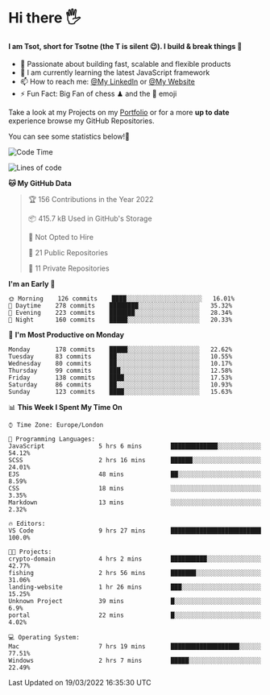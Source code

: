 # Hi there :raised_hand_with_fingers_splayed:
#### I am Tsot, short for Tsotne (the T is silent :wink:). I build & break things :space_invader:
- :telescope: Passionate about building fast, scalable and flexible products
- :seedling: I am currently learning the latest JavaScript framework 
- :mailbox: How to reach me: [@My LinkedIn](https://www.linkedin.com/in/tsotne-gvadzabia/) or [@My Website](https://tsotne.co.uk/contact)
- :zap: Fun Fact: Big Fan of chess ♟ and the 👾 emoji

Take a look at my Projects on my [Portfolio](https://tsotne.co.uk/) or for a more **up to date** experience browse my GitHub Repositories.

You can see some statistics below!:space_invader:
<!--START_SECTION:waka-->
![Code Time](http://img.shields.io/badge/Code%20Time-584%20hrs%2034%20mins-blue)

![Lines of code](https://img.shields.io/badge/From%20Hello%20World%20I%27ve%20Written-2%20Million%20lines%20of%20code-blue)

**🐱 My GitHub Data** 

> 🏆 156 Contributions in the Year 2022
 > 
> 📦 415.7 kB Used in GitHub's Storage 
 > 
> 🚫 Not Opted to Hire
 > 
> 📜 21 Public Repositories 
 > 
> 🔑 11 Private Repositories  
 > 
**I'm an Early 🐤** 

```text
🌞 Morning    126 commits    ████░░░░░░░░░░░░░░░░░░░░░   16.01% 
🌆 Daytime    278 commits    ████████░░░░░░░░░░░░░░░░░   35.32% 
🌃 Evening    223 commits    ███████░░░░░░░░░░░░░░░░░░   28.34% 
🌙 Night      160 commits    █████░░░░░░░░░░░░░░░░░░░░   20.33%

```
📅 **I'm Most Productive on Monday** 

```text
Monday       178 commits    █████░░░░░░░░░░░░░░░░░░░░   22.62% 
Tuesday      83 commits     ██░░░░░░░░░░░░░░░░░░░░░░░   10.55% 
Wednesday    80 commits     ██░░░░░░░░░░░░░░░░░░░░░░░   10.17% 
Thursday     99 commits     ███░░░░░░░░░░░░░░░░░░░░░░   12.58% 
Friday       138 commits    ████░░░░░░░░░░░░░░░░░░░░░   17.53% 
Saturday     86 commits     ██░░░░░░░░░░░░░░░░░░░░░░░   10.93% 
Sunday       123 commits    ████░░░░░░░░░░░░░░░░░░░░░   15.63%

```


📊 **This Week I Spent My Time On** 

```text
⌚︎ Time Zone: Europe/London

💬 Programming Languages: 
JavaScript               5 hrs 6 mins        █████████████░░░░░░░░░░░░   54.12% 
SCSS                     2 hrs 16 mins       ██████░░░░░░░░░░░░░░░░░░░   24.01% 
EJS                      48 mins             ██░░░░░░░░░░░░░░░░░░░░░░░   8.59% 
CSS                      18 mins             ░░░░░░░░░░░░░░░░░░░░░░░░░   3.35% 
Markdown                 13 mins             ░░░░░░░░░░░░░░░░░░░░░░░░░   2.32%

🔥 Editors: 
VS Code                  9 hrs 27 mins       █████████████████████████   100.0%

🐱‍💻 Projects: 
crypto-domain            4 hrs 2 mins        ██████████░░░░░░░░░░░░░░░   42.77% 
fishing                  2 hrs 56 mins       ███████░░░░░░░░░░░░░░░░░░   31.06% 
landing-website          1 hr 26 mins        ███░░░░░░░░░░░░░░░░░░░░░░   15.25% 
Unknown Project          39 mins             █░░░░░░░░░░░░░░░░░░░░░░░░   6.9% 
portal                   22 mins             █░░░░░░░░░░░░░░░░░░░░░░░░   4.02%

💻 Operating System: 
Mac                      7 hrs 19 mins       ███████████████████░░░░░░   77.51% 
Windows                  2 hrs 7 mins        █████░░░░░░░░░░░░░░░░░░░░   22.49%

```


 Last Updated on 19/03/2022 16:35:30 UTC
<!--END_SECTION:waka-->
